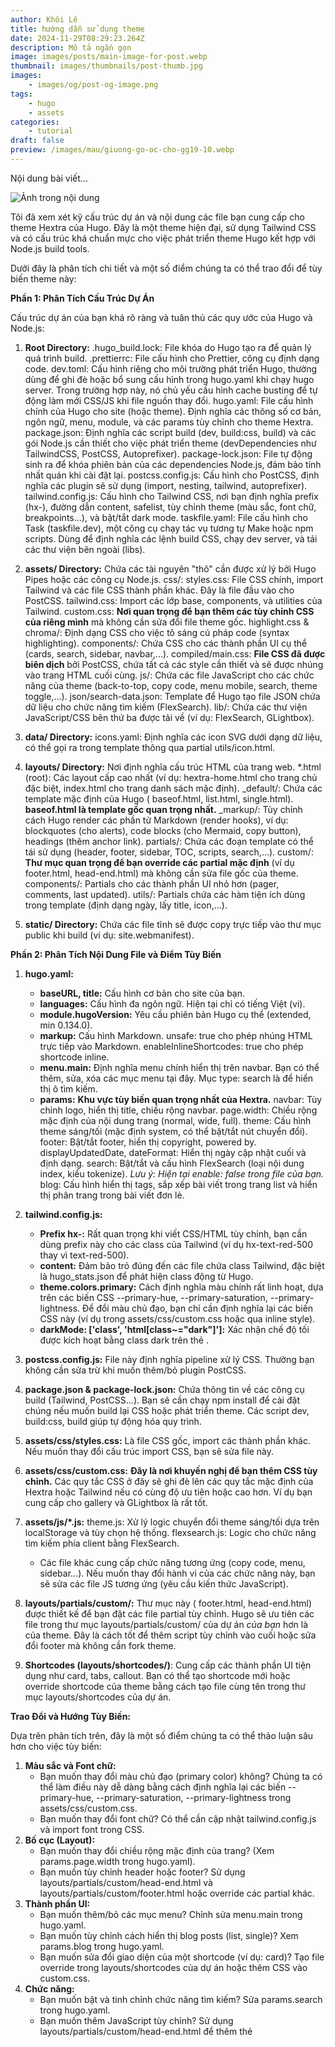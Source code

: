 ```yaml
---
author: Khôi Lê
title: hướng dẫn sử dụng theme
date: 2024-11-29T08:29:23.264Z
description: Mô tả ngắn gọn
image: images/posts/main-image-for-post.webp
thumbnail: images/thumbnails/post-thumb.jpg
images:
    - images/og/post-og-image.png
tags:
    - hugo
    - assets
categories:
    - tutorial
draft: false
preview: /images/mau/giuong-go-oc-cho-gg19-10.webp
---
```


Nội dung bài viết...

![Ảnh trong nội dung](images/posts/inline-image.png)

Tôi đã xem xét kỹ cấu trúc dự án và nội dung các file bạn cung cấp cho theme Hextra của Hugo. Đây là một theme hiện đại, sử dụng Tailwind CSS và có cấu trúc khá chuẩn mực cho việc phát triển theme Hugo kết hợp với Node.js build tools.

Dưới đây là phân tích chi tiết và một số điểm chúng ta có thể trao đổi để tùy biến theme này:

**Phần 1: Phân Tích Cấu Trúc Dự Án**

Cấu trúc dự án của bạn khá rõ ràng và tuân thủ các quy ước của Hugo và Node.js:

1.  **Root Directory:**
    .hugo_build.lock: File khóa do Hugo tạo ra để quản lý quá trình build.
    .prettierrc: File cấu hình cho Prettier, công cụ định dạng code.
    dev.toml: Cấu hình riêng cho môi trường phát triển Hugo, thường dùng để ghi đè hoặc bổ sung cấu hình trong hugo.yaml khi chạy hugo server. Trong trường hợp này, nó chủ yếu cấu hình cache busting để tự động làm mới CSS/JS khi file nguồn thay đổi.
    hugo.yaml: File cấu hình chính của Hugo cho site (hoặc theme). Định nghĩa các thông số cơ bản, ngôn ngữ, menu, module, và các params tùy chỉnh cho theme Hextra.
    package.json: Định nghĩa các script build (dev, build:css, build) và các gói Node.js cần thiết cho việc phát triển theme (devDependencies như TailwindCSS, PostCSS, Autoprefixer).
    package-lock.json: File tự động sinh ra để khóa phiên bản của các dependencies Node.js, đảm bảo tính nhất quán khi cài đặt lại.
    postcss.config.js: Cấu hình cho PostCSS, định nghĩa các plugin sẽ sử dụng (import, nesting, tailwind, autoprefixer).
    tailwind.config.js: Cấu hình cho Tailwind CSS, nơi bạn định nghĩa prefix (hx-), đường dẫn content, safelist, tùy chỉnh theme (màu sắc, font chữ, breakpoints...), và bật/tắt dark mode.
    taskfile.yaml: File cấu hình cho Task (taskfile.dev), một công cụ chạy tác vụ tương tự Make hoặc npm scripts. Dùng để định nghĩa các lệnh build CSS, chạy dev server, và tải các thư viện bên ngoài (libs).

2.  **assets/ Directory:** Chứa các tài nguyên "thô" cần được xử lý bởi Hugo Pipes hoặc các công cụ Node.js.
    css/:
        styles.css: File CSS chính, import Tailwind và các file CSS thành phần khác. Đây là file đầu vào cho PostCSS.
        tailwind.css: Import các lớp base, components, và utilities của Tailwind.
        custom.css: **Nơi quan trọng để bạn thêm các tùy chỉnh CSS của riêng mình** mà không cần sửa đổi file theme gốc.
        highlight.css & chroma/: Định dạng CSS cho việc tô sáng cú pháp code (syntax highlighting).
        components/: Chứa CSS cho các thành phần UI cụ thể (cards, search, sidebar, navbar,...).
        compiled/main.css: **File CSS đã được biên dịch** bởi PostCSS, chứa tất cả các style cần thiết và sẽ được nhúng vào trang HTML cuối cùng.
    js/: Chứa các file JavaScript cho các chức năng của theme (back-to-top, copy code, menu mobile, search, theme toggle,...).
    json/search-data.json: Template để Hugo tạo file JSON chứa dữ liệu cho chức năng tìm kiếm (FlexSearch).
    lib/: Chứa các thư viện JavaScript/CSS bên thứ ba được tải về (ví dụ: FlexSearch, GLightbox).

3.  **data/ Directory:**
    icons.yaml: Định nghĩa các icon SVG dưới dạng dữ liệu, có thể gọi ra trong template thông qua partial utils/icon.html.

4.  **layouts/ Directory:** Nơi định nghĩa cấu trúc HTML của trang web.
    *.html (root): Các layout cấp cao nhất (ví dụ: hextra-home.html cho trang chủ đặc biệt, index.html cho trang danh sách mặc định).
    _default/: Chứa các template mặc định của Hugo ( baseof.html, list.html, single.html). **baseof.html là template gốc quan trọng nhất.**
        _markup/: Tùy chỉnh cách Hugo render các phần tử Markdown (render hooks), ví dụ: blockquotes (cho alerts), code blocks (cho Mermaid, copy button), headings (thêm anchor link).
    partials/: Chứa các đoạn template có thể tái sử dụng (header, footer, sidebar, TOC, scripts, search,...).
        custom/: **Thư mục quan trọng để bạn override các partial mặc định** (ví dụ footer.html, head-end.html) mà không cần sửa file gốc của theme.
        components/: Partials cho các thành phần UI nhỏ hơn (pager, comments, last updated).
        utils/: Partials chứa các hàm tiện ích dùng trong template (định dạng ngày, lấy title, icon,...).
  

5.  **static/ Directory:** Chứa các file tĩnh sẽ được copy trực tiếp vào thư mục public khi build (ví dụ: site.webmanifest).

**Phần 2: Phân Tích Nội Dung File và Điểm Tùy Biến**

1.  **hugo.yaml:**
    *   **baseURL, title:** Cấu hình cơ bản cho site của bạn.
    *   **languages:** Cấu hình đa ngôn ngữ. Hiện tại chỉ có tiếng Việt (vi).
    *   **module.hugoVersion:** Yêu cầu phiên bản Hugo cụ thể (extended, min 0.134.0).
    *   **markup:** Cấu hình Markdown. unsafe: true cho phép nhúng HTML trực tiếp vào Markdown. enableInlineShortcodes: true cho phép shortcode inline.
    *   **menu.main:** Định nghĩa menu chính hiển thị trên navbar. Bạn có thể thêm, sửa, xóa các mục menu tại đây. Mục type: search là để hiển thị ô tìm kiếm.
    *   **params:** **Khu vực tùy biến quan trọng nhất của Hextra.**
        navbar: Tùy chỉnh logo, hiển thị title, chiều rộng navbar.
        page.width: Chiều rộng mặc định của nội dung trang (normal, wide, full).
        theme: Cấu hình theme sáng/tối (mặc định system, có thể bật/tắt nút chuyển đổi).
        footer: Bật/tắt footer, hiển thị copyright, powered by.
        displayUpdatedDate, dateFormat: Hiển thị ngày cập nhật cuối và định dạng.
        search: Bật/tắt và cấu hình FlexSearch (loại nội dung index, kiểu tokenize). *Lưu ý: Hiện tại enable: false trong file của bạn.*
        blog: Cấu hình hiển thị tags, sắp xếp bài viết trong trang list và hiển thị phân trang trong bài viết đơn lẻ.

2.  **tailwind.config.js:**
    *   **Prefix hx-:** Rất quan trọng khi viết CSS/HTML tùy chỉnh, bạn cần dùng prefix này cho các class của Tailwind (ví dụ hx-text-red-500 thay vì text-red-500).
    *   **content:** Đảm bảo trỏ đúng đến các file chứa class Tailwind, đặc biệt là hugo_stats.json để phát hiện class động từ Hugo.
    *   **theme.colors.primary:** Cách định nghĩa màu chính rất linh hoạt, dựa trên các biến CSS --primary-hue, --primary-saturation, --primary-lightness. Để đổi màu chủ đạo, bạn chỉ cần định nghĩa lại các biến CSS này (ví dụ trong assets/css/custom.css hoặc qua inline style).
    *   **darkMode: ['class', 'html[class~="dark"]']:** Xác nhận chế độ tối được kích hoạt bằng class dark trên thẻ <html>.

3.  **postcss.config.js:** File này định nghĩa pipeline xử lý CSS. Thường bạn không cần sửa trừ khi muốn thêm/bỏ plugin PostCSS.

4.  **package.json & package-lock.json:** Chứa thông tin về các công cụ build (Tailwind, PostCSS...). Bạn sẽ cần chạy npm install để cài đặt chúng nếu muốn build lại CSS hoặc phát triển theme. Các script dev, build:css, build giúp tự động hóa quy trình.

5.  **assets/css/styles.css:** Là file CSS gốc, import các thành phần khác. Nếu muốn thay đổi cấu trúc import CSS, bạn sẽ sửa file này.

6.  **assets/css/custom.css:** **Đây là nơi khuyến nghị để bạn thêm CSS tùy chỉnh.** Các quy tắc CSS ở đây sẽ ghi đè lên các quy tắc mặc định của Hextra hoặc Tailwind nếu có cùng độ ưu tiên hoặc cao hơn. Ví dụ bạn cung cấp cho gallery và GLightbox là rất tốt.

7.  **assets/js/*.js:**
    theme.js: Xử lý logic chuyển đổi theme sáng/tối dựa trên localStorage và tùy chọn hệ thống.
    flexsearch.js: Logic cho chức năng tìm kiếm phía client bằng FlexSearch.
    *   Các file khác cung cấp chức năng tương ứng (copy code, menu, sidebar...). Nếu muốn thay đổi hành vi của các chức năng này, bạn sẽ sửa các file JS tương ứng (yêu cầu kiến thức JavaScript).

8.  **layouts/partials/custom/:** Thư mục này ( footer.html, head-end.html) được thiết kế để bạn đặt các file partial tùy chỉnh. Hugo sẽ ưu tiên các file trong thư mục layouts/partials/custom/ của dự án *của bạn* hơn là của theme. Đây là cách tốt để thêm script tùy chỉnh vào cuối <head> hoặc sửa đổi footer mà không cần fork theme.

9.  **Shortcodes (layouts/shortcodes/)**: Cung cấp các thành phần UI tiện dụng như card, tabs, callout. Bạn có thể tạo shortcode mới hoặc override shortcode của theme bằng cách tạo file cùng tên trong thư mục layouts/shortcodes của dự án.

**Trao Đổi và Hướng Tùy Biến:**

Dựa trên phân tích trên, đây là một số điểm chúng ta có thể thảo luận sâu hơn cho việc tùy biến:

1.  **Màu sắc và Font chữ:**
    *   Bạn muốn thay đổi màu chủ đạo (primary color) không? Chúng ta có thể làm điều này dễ dàng bằng cách định nghĩa lại các biến --primary-hue, --primary-saturation, --primary-lightness trong assets/css/custom.css.
    *   Bạn muốn thay đổi font chữ? Có thể cần cập nhật tailwind.config.js và import font trong CSS.
2.  **Bố cục (Layout):**
    *   Bạn muốn thay đổi chiều rộng mặc định của trang? (Xem params.page.width trong hugo.yaml).
    *   Bạn muốn tùy chỉnh header hoặc footer? Sử dụng layouts/partials/custom/head-end.html và layouts/partials/custom/footer.html hoặc override các partial khác.
3.  **Thành phần UI:**
    *   Bạn muốn thêm/bỏ các mục menu? Chỉnh sửa menu.main trong hugo.yaml.
    *   Bạn muốn tùy chỉnh cách hiển thị blog posts (list, single)? Xem params.blog trong hugo.yaml.
    *   Bạn muốn sửa đổi giao diện của một shortcode (ví dụ: card)? Tạo file override trong layouts/shortcodes của dự án hoặc thêm CSS vào custom.css.
4.  **Chức năng:**
    *   Bạn muốn bật và tinh chỉnh chức năng tìm kiếm? Sửa params.search trong hugo.yaml.
    *   Bạn muốn thêm JavaScript tùy chỉnh? Sử dụng layouts/partials/custom/head-end.html để thêm thẻ <script> hoặc override layouts/partials/scripts.html.
5.  **CSS Nâng cao:**
    *   Bạn cần thêm các lớp tiện ích Tailwind không có sẵn hoặc tùy chỉnh sâu hơn? Sửa tailwind.config.js (cần chạy lại npm run build:css sau khi sửa).
    *   Bạn muốn viết CSS phức tạp không theo dạng utility-first? Viết trong assets/css/custom.css.
6.  **Quy trình làm việc:**
    *   Bạn đã quen với việc sử dụng npm và chạy các script build ( npm run dev, npm run build:css) chưa? Điều này cần thiết khi tùy chỉnh sâu vào CSS/JS.

Hãy cho tôi biết bạn muốn bắt đầu tùy biến phần nào trước, hoặc có yêu cầu cụ thể nào về giao diện/chức năng mà bạn muốn đạt được. Chúng ta có thể đi sâu vào từng file hoặc khu vực cụ thể.